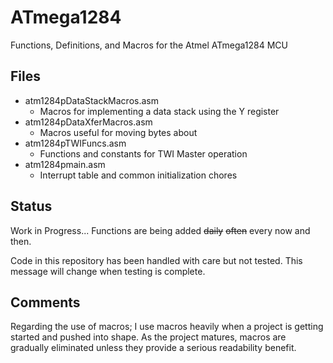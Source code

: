 # ATmega1284
Functions, Definitions, and Macros for the Atmel ATmega1284 MCU
## Files
- atm1284pDataStackMacros.asm
  - Macros for implementing a data stack using the Y register
- atm1284pDataXferMacros.asm
  - Macros useful for moving bytes about
- atm1284pTWIFuncs.asm
  - Functions and constants for TWI Master operation
- atm1284pmain.asm
  - Interrupt table and common initialization chores
## Status
Work in Progress... Functions are being added ~~daily~~ ~~often~~ every now and then.

Code in this repository has been handled with care but not tested. This message will change when testing is complete.

## Comments
Regarding the use of macros; I use macros heavily when a project is getting started and pushed into shape. As the project matures, macros are gradually eliminated unless they provide a serious readability benefit.
